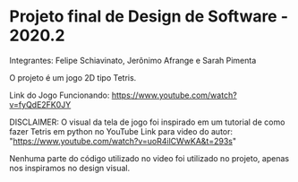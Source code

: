 # Projeto final de Design de Software - 2020.2

Integrantes: Felipe Schiavinato, Jerônimo Afrange e Sarah Pimenta

O projeto é um jogo 2D tipo Tetris.

Link do Jogo Funcionando:
https://www.youtube.com/watch?v=fyQdE2FK0JY

DISCLAIMER:
O visual da tela de jogo foi inspirado em um tutorial de como fazer Tetris em python no YouTube
Link para video do autor:
"https://www.youtube.com/watch?v=uoR4ilCWwKA&t=293s"

Nenhuma parte do código utilizado no video foi utilizado no projeto, apenas nos inspiramos no design visual.
